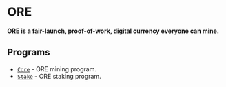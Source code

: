 # ORE

**ORE is a fair-launch, proof-of-work, digital currency everyone can mine.**


## Programs
- [`Core`](core) - ORE mining program.
- [`Stake`](stake) - ORE staking program.
